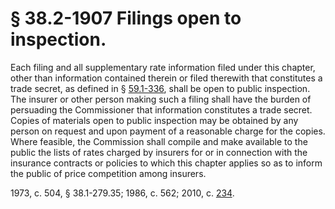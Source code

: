 # § 38.2-1907 Filings open to inspection.

<p>Each filing and all supplementary rate information filed under this chapter, other than information contained therein or filed therewith that constitutes a trade secret, as defined in § <a href='http://law.lis.virginia.gov/vacode/59.1-336/'>59.1-336</a>, shall be open to public inspection. The insurer or other person making such a filing shall have the burden of persuading the Commissioner that information constitutes a trade secret. Copies of materials open to public inspection may be obtained by any person on request and upon payment of a reasonable charge for the copies. Where feasible, the Commission shall compile and make available to the public the lists of rates charged by insurers for or in connection with the insurance contracts or policies to which this chapter applies so as to inform the public of price competition among insurers.</p><p>1973, c. 504, § 38.1-279.35; 1986, c. 562; 2010, c. <a href='http://lis.virginia.gov/cgi-bin/legp604.exe?101+ful+CHAP0234'>234</a>.</p>